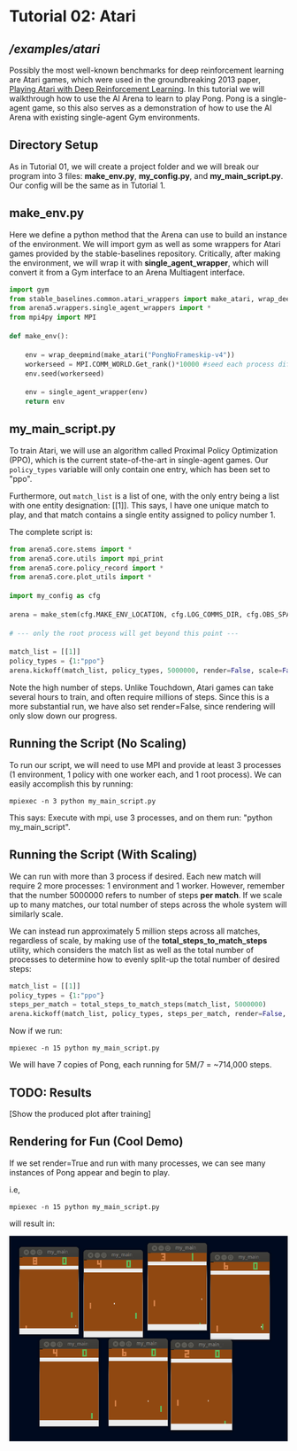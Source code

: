 # Tutorial 02: Atari

## */examples/atari*
Possibly the most well-known benchmarks for deep reinforcement learning are Atari games, which were used in the groundbreaking 2013 paper, [Playing Atari with Deep Reinforcement Learning](https://arxiv.org/pdf/1312.5602.pdf).  In this tutorial we will walkthrough how to use the AI Arena to learn to play Pong. Pong is a single-agent game, so this also serves as a demonstration of how to use the AI Arena with existing single-agent Gym environments.


## Directory Setup

As in Tutorial 01, we will create a project folder and we will break our program into 3 files: **make\_env.py**, **my\_config.py**, and **my\_main\_script.py**.  Our config will be the same as in Tutorial 1.

## make\_env.py
Here we define a python method that the Arena can use to build an instance of the environment.  We will import gym as well as some wrappers for Atari games provided by the stable-baselines repository.  Critically, after making the environment, we will wrap it with **single\_agent\_wrapper**, which will convert it from a Gym interface to an Arena Multiagent interface.

```python
import gym
from stable_baselines.common.atari_wrappers import make_atari, wrap_deepmind
from arena5.wrappers.single_agent_wrappers import *
from mpi4py import MPI

def make_env():

	env = wrap_deepmind(make_atari("PongNoFrameskip-v4"))
	workerseed = MPI.COMM_WORLD.Get_rank()*10000 #seed each process differently, for diversity
	env.seed(workerseed)

	env = single_agent_wrapper(env)
	return env
```


## my\_main\_script.py
To train Atari, we will use an algorithm called Proximal Policy Optimization (PPO), which is the current state-of-the-art in single-agent games. Our ```policy_types``` variable will only contain one entry, which has been set to "ppo".

Furthermore, out ```match_list``` is a list of one, with the only entry being a list with one entity designation: [[1]].  This says, I have one unique match to play, and that match contains a single entity assigned to policy number 1.

The complete script is:

```python
from arena5.core.stems import *
from arena5.core.utils import mpi_print
from arena5.core.policy_record import *
from arena5.core.plot_utils import *

import my_config as cfg

arena = make_stem(cfg.MAKE_ENV_LOCATION, cfg.LOG_COMMS_DIR, cfg.OBS_SPACES, cfg.ACT_SPACES)

# --- only the root process will get beyond this point ---

match_list = [[1]]
policy_types = {1:"ppo"}
arena.kickoff(match_list, policy_types, 5000000, render=False, scale=False)

```

Note the high number of steps.  Unlike Touchdown, Atari games can take several hours to train, and often require millions of steps.  Since this is a more substantial run, we have also set render=False, since rendering will only slow down our progress.

## Running the Script (No Scaling)
To run our script, we will need to use MPI and provide at least 3 processes (1 environment, 1 policy with one worker each, and 1 root process).  We can easily accomplish this by running:
```
mpiexec -n 3 python my_main_script.py
```
This says: Execute with mpi, use 3 processes, and on them run: "python my\_main\_script".

## Running the Script (With Scaling)
We can run with more than 3 process if desired.  Each new match will require 2 more processes: 1 environment and 1 worker.  However, remember that the number 5000000 refers to number of steps **per match**.  If we scale up to many matches, our total number of steps across the whole system will similarly scale.

We can instead run approximately 5 million steps across all matches, regardless of scale, by making use of the **total\_steps\_to\_match\_steps** utility, which considers the match list as well as the total number of processes to determine how to evenly split-up the total number of desired steps:

```python
match_list = [[1]]
policy_types = {1:"ppo"}
steps_per_match = total_steps_to_match_steps(match_list, 5000000)
arena.kickoff(match_list, policy_types, steps_per_match, render=False, scale=True)  # scale=True now!
```

Now if we run:
```
mpiexec -n 15 python my_main_script.py
```
We will have 7 copies of Pong, each running for 5M/7 = ~714,000 steps.

## TODO: Results
[Show the produced plot after training]

## Rendering for Fun (Cool Demo)
If we set render=True and run with many processes, we can see many instances of Pong appear and begin to play.

i.e,
```
mpiexec -n 15 python my_main_script.py
```
will result in:

![diagram 1](diagrams/pongs.png "Diagram_1")

